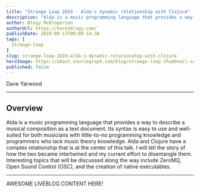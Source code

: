 ```yaml
---
title: "Strange Loop 2019 - Alda's dynamic relationship with Clojure"
description: "Alda is a music programming language that provides a way to describe a musical composition as a text document. Its syntax is easy to use and well-suited for both musicians with little-to-no programming knowledge and programmers who lack music theory knowledge. Alda and Clojure have a complex relationship that is at the center of this talk. I will tell the story of how the two became intertwined and my current effort to disentangle them. Interesting topics that will be discussed along the way include ZeroMQ, Open Sound Control (OSC), and the creation of native executables."
author: Blogy McBlogerson
authorUrl: https://heresblogy.com/
publishDate: 2019-09-13T00:00-14:30
tags: [
  strange-loop
]
slug: strange-loop-2019-alda-s-dynamic-relationship-with-clojure
heroImage: https://about.sourcegraph.com/blog/strange-loop-thumbnail-square-v2.jpg
published: false
---
```


<div className="container p-0 liveblog-presenters d-flex w-100 text-center">
  <div className="row m-0 w-100">
      <p className=" mr-12 m-0 w-100">
        <span className="liveblog-presenters__name">Dave Yarwood</span>
        <a href="https://twitter.com/dave_yarwood" target="_blank" title="Twitter"><i className="fa fa-twitter pr-2"></i></a>
        <a href="https://github.com/daveyarwood" target="_blank" title="GitHub"><i className="fa fa-github pr-2"></i></a>
        <a href="https://djy.io" target="_blank" title="Speaker's site"><i className="fa fa-globe pr-2"></i></a>
      </p>
  </div>
</div>

---

## Overview

Alda is a music programming language that provides a way to describe a musical composition as a text document. Its syntax is easy to use and well-suited for both musicians with little-to-no programming knowledge and programmers who lack music theory knowledge. Alda and Clojure have a complex relationship that is at the center of this talk. I will tell the story of how the two became intertwined and my current effort to disentangle them. Interesting topics that will be discussed along the way include ZeroMQ, Open Sound Control (OSC), and the creation of native executables.

---

AWESOME LIVEBLOG CONTENT HERE!
